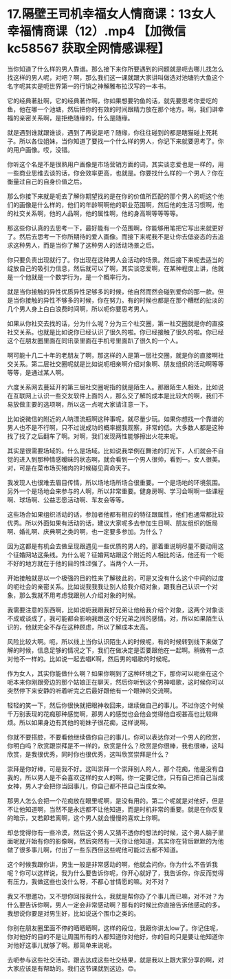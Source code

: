 # 17.隔壁王司机幸福女人情商课：13女人幸福情商课（12）.mp4 【加微信 kc58567 获取全网情感课程】

当你知道了什么样的男人靠谱。那么接下来你所要遇到的问题就是呃去哪儿找怎么找这样的男人呢，对吧？啊，那么我们这一课就跟大家讲叫做选对池塘钓大鱼这个名字呢其实是呃世界第一的行销之神解雅布拉汉写的一本书。

它的经典著肚啊，它的经典著作啊，你如果想要钓鱼的话，就先要思考你爱吃的鱼，他在哪一个池塘，然后把你的有效的时间跟精力放在那个地方。啊，我们讲幸福的亲密关系啊，是拒绝随缘的，什么是随缘。

就是遇到谁就跟谁谈，遇到了再说是吧？随缘，你往往碰到的都是瞎猫碰上死耗子。所以各位姐妹，当你知道了要找一个什么样的男人，你记下来就要思考了。你的用户画像。哎，没错。

你听这个名是不是很熟用户画像是市场营销方面的词，其实谈恋爱也是一样的，用一些商业思维去谈的话，你会效率更高，也就是。你要找什么样的一个男人？你在衡量过自己的自身价值之后。

那么你接下来就是呃去了解你期望找的是在你的价值所匹配的那个男人的呃这个他们的画像是什么样的，他们的年龄啊啊他的职业范围啊，然后他的生活习惯啊，他的社交关系啊，他的人品啊，他的属性啊，他的身高啊等等等等。

那这些你认真的去思考一下，最好能有一个范围啊，你能够用笔把它写出来就更好了。然后去思考一下你所期待的爱人画像。而接下来呢我不是让你去低姿态的去追求这种男人，而是当你了解了这种男人的活动场景之后。

你只要负责出现就行了。你出现在这种男人会活动的场景。然后接下来呢去适当的绽放自己的吸引力信息，然后就可以了啊，其实谈恋爱啊，在某种程度上讲，他就是一个他就是一个数学行为，是一个概率行为。

就是当你接触的异性优质异性足够多的时候，他自然而然会碰到爱你的那一款。但是当你接触的异性不够多的时候，你在努力。有的时候也都是在那个糟糕的扯淡的几个男人身上白白浪费时间啊，所以呃你要思考男人。

如果从你社交去找的话，分为什么呢？分为三个社交圈，第一社交圈就是你的直接社交关系。也就是比如说你已经认识了很久的啦。你已经接触了很久的啦。你已经这个在朋友圈里面在同讯录里面在手机号里面趴了很久的一个人。

啊可能十几二十年的老朋友了啊，那这样的人是第一层社交圈，就是你的直接啊社交关系。第二层社交圈呢就是比如说呃相亲啊介绍对象啊、朋友组织的活动啊等等等等，是通过某人啊。

六度关系网去蔓延开的第三层社交圈呢指的就是陌生人。那跟陌生人相处，比如说在互联网上认识一些交友软件上面的人，那么交了解的成本是比较大的啊，我们不易放做主要的选项啊，所以这一点呢大家请注意一下。

比如说微信的附近的人呐漂流瓶啊这种事呢，就尽量少玩。如果你想找一个靠谱的男人也不是不行啊，只不过说成功的概率据我观察，非常的低。大多数人都是这种找了找了之后翻车了啊。对啊，我们发现两性能够擦出火花来呢。

其实是很需要场域的。什么是场域。比如说我举例在舞池的灯光下，人们就会不自觉的进入到那种情感暧昧的状态啊，就会看到一个男人很帅，看到一。女人很美。对，可是在菜市场买猪肉的时候碰见真命天子。

我发现人也很难去眉目传情，所以场地场所场合很重要。一个是场地的环境氛围。另外一个是场地会来参与的人啊，所以非常重要。健身房啊、学习会啊啊一些课程啊、球场啊、公益志愿活动啊、车友会等等。

这些场合如果组织活动的话，参加者他都有相应的特征跟属性，他们也通常都比较优秀。所以外面如果有活动的话，建议大家呢多去参加生日啊、朋友组织的饭局啊、婚礼啊、庆典啊之类的啊，也一定要多参加。为什么？

因为这都是有机会去做呈现跟遇见一些优质的男人的。那着重说明尽量不要动用这个征婚网站这条线。为什么呢？征婚网站跟这个附近的人相比的话，他还有一个呃不好的地方就在于他的目的性过强了。当两个人一开。

开始接触就是以一个极强的目的性来了解彼此的，可是又没有什么这个中间的过度的呃社会的亲密关系。比如说我我我让别人给我介绍对象，跟我自己认识一个对象，那么我就不用考虑我跟别人介绍对象的时候。

我需要注意的东西啊，比如说呃我跟我好兄弟让他给我介绍个对象，这两个对象谈不成或谈成了，我可能都会影响我跟这个好兄弟之间的感情。对，所以如果陌生认识的，他就完全不存在这种顾虑，所以了解成本太高。

风险比较大啊。呃，所以线上当你认识陌生人的时候呢，有的时候转到线下来做了解的时候，信息足够的情况之下，我们在做决定是否要跟他在一起啊。稍微有一点对他不一样的。比如说一起去唱K啊，然后男的唱歌的时候呢。

作为女人，其实你能做什么啊？如果你啊到了这种环境之下，那你可以呃坐在这个呃本来你刚跟旁边的那个姑娘正在聊天，然后你听到这个男神唱歌，这时候你可以突然停下来安静的听着听完之后最好跟他有一个眼神的交流啊。

轻轻的笑一下，然后你很快就把眼神收回来，继续做自己的事儿。不过你这个时候千万别表现的花痴那种感觉啊，那男人的感觉也会他会觉得他自视甚高也比较麻烦。所以如果身边有其他的呃妹子很花痴，这样说啊。

你就不要搭腔，不要看他继续做你自己的事儿，你可以表达你对一个男人的欣赏，你明白吗？欣赏跟崇拜是不一样的，欣赏是什么？欣赏是你很棒，我也很棒，这叫欣赏，是我很优秀，同时你也很优秀，这叫欣赏崇拜是什么？

崇拜是你好棒，可是我不好。这叫崇拜一个崇拜别人的人，那个花痴，他是没有自我的，所以男人是不会喜欢这样的女人的啊。你一定要记住，只有自己把自己当成女神，男人才会把你当回事儿，你自己都不把自己当成女神。

那男人怎么会把一个花痴放在眼里呢啊，是没有用的。第二个呢就是对他好，但是不让他知道啊，当然不是永远都不让他知道，而是时机非常的重要。就是在你反复的暗示，又若即若离啊，这个男人就会慢慢的喜欢上你啊。

却总觉得你有一些冷漠，然后这个男人又猜不透你的想法的时候，这个男人脑子里面呢就开始有你的影像啊，然后突然有一天你让他知道，其实你在背后默默的为他做了很多事儿啊，付出了一些东西但这些呢他可能过去都不知道。

这个时候我跟你讲，男生一般是非常感动的啊，他就会问你，你为什么不告诉我呢？你可以这样说，我为什么要告诉你呢，你开心就好了，我告诉你，你反而觉得有压力，我做这些也没什么呀，不都心甘情愿的嘛。对不对？

我又不想邀功，又不想你回报我什么，我就是帮你办了个事儿而已嘛，对不对？为什么要告诉你啊，男人一定会非常感动啊？那有的时候比你直接告诉他感动的多。我想说你要是对男生好，比如说送个围巾之类的。

你别在朋友圈里面不停的晒晒晒啊，这样的段位，我跟你讲太low了。你记住呢，你对他好的目的不是让周围所有的人都知道你对他好，你的目的只是要让他知道你对他好这事儿就够了啊。那简单来说呢。

去呃参与这些社交活动，跟去达成这些社交结果，就是我以上跟大家分享的啊，对大家应该是有帮助的。我们这节课就到这边。😊。

